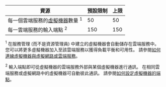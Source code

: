 | 資源 | 預設限制 | 上限 |
| --- | --- | --- |
| 每一個雲端服務的[虛擬機器](../articles/virtual-machines/virtual-machines-linux-about.md?toc=%2fazure%2fvirtual-machines%2flinux%2ftoc.json)數量 <sup>1</sup> |50 |50 |
| 每一雲端服務的輸入端點 <sup>2</sup> |150 |150 |

<sup>1</sup> 在服務管理 (而不是資源管理員) 中建立的虛擬機器會自動儲存在雲端服務中。 您可以將更多虛擬機器加入至該雲端服務以獲得負載平衡和可用性。 請參閱[如何連線虛擬機器與虛擬網路或雲端服務](../articles/virtual-machines/linux/classic/connect-vms.md?toc=%2fazure%2fvirtual-machines%2flinux%2fclassic%2ftoc.json)。

<sup>2</sup> 輸入端點即可從虛擬機器的雲端服務外部與某個虛擬機器進行通訊。 在相同雲端服務或虛擬網路中的虛擬機器可自動彼此通訊。 請參閱[如何設定虛擬機器的端點](../articles/virtual-machines/windows/classic/setup-endpoints.md?toc=%2fazure%2fvirtual-machines%2fwindows%2fclassic%2ftoc.json)。 


